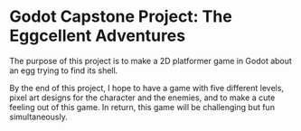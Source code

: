 # Godot Capstone Project: The Eggcellent Adventures

The purpose of this project is to make a 2D platformer game in Godot about an egg trying to find its shell. 

By the end of this project, I hope to have a game with five different levels, pixel art designs for the character and the enemies, and to make a cute feeling out of this game. In return, this game will be challenging but fun simultaneously.

